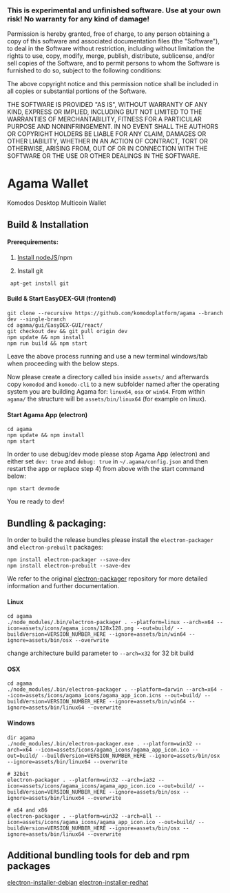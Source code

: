 ### This is experimental and unfinished software. Use at your own risk! No warranty for any kind of damage!

Permission is hereby granted, free of charge, to any person obtaining a copy of this software and associated documentation files (the "Software"), to deal in the Software without restriction, including without limitation the rights to use, copy, modify, merge, publish, distribute, sublicense, and/or sell copies of the Software, and to permit persons to whom the Software is furnished to do so, subject to the following conditions:

The above copyright notice and this permission notice shall be included in all copies or substantial portions of the Software.

THE SOFTWARE IS PROVIDED "AS IS", WITHOUT WARRANTY OF ANY KIND, EXPRESS OR IMPLIED, INCLUDING BUT NOT LIMITED TO THE WARRANTIES OF MERCHANTABILITY, FITNESS FOR A PARTICULAR PURPOSE AND NONINFRINGEMENT. IN NO EVENT SHALL THE AUTHORS OR COPYRIGHT HOLDERS BE LIABLE FOR ANY CLAIM, DAMAGES OR OTHER LIABILITY, WHETHER IN AN ACTION OF CONTRACT, TORT OR OTHERWISE, ARISING FROM, OUT OF OR IN CONNECTION WITH THE SOFTWARE OR THE USE OR OTHER DEALINGS IN THE SOFTWARE.

# Agama Wallet
Komodos Desktop Multicoin Wallet

## Build & Installation

#### Prerequirements:

1) [Install nodeJS](https://nodejs.org/en/download/package-manager/)/npm

2) Install git
```shell
 apt-get install git
```

#### Build & Start EasyDEX-GUI (frontend)

```shell
git clone --recursive https://github.com/komodoplatform/agama --branch dev --single-branch
cd agama/gui/EasyDEX-GUI/react/
git checkout dev && git pull origin dev
npm update && npm install
npm run build && npm start
```
Leave the above process running and use a new terminal windows/tab when proceeding with the below steps.

Now please create a directory called `bin` inside `assets/` and afterwards copy `komodod` and `komodo-cli` to a new subfolder named after the operating system you are building Agama for: `linux64`, `osx` or `win64`. 
From within `agama/` the structure will be `assets/bin/linux64` (for example on linux).


#### Start Agama App (electron)

```shell
cd agama
npm update && npm install
npm start
```
In order to use debug/dev mode please stop Agama App (electron) and either set `dev: true` and `debug: true` in `~/.agama/config.json` and then restart the app or replace step 4) from above with the start command below:

```shell
npm start devmode
```

You re ready to dev!


## Bundling & packaging:

In order to build the release bundles please install the `electron-packager` and `electron-prebuilt` packages:

```shell
npm install electron-packager --save-dev
npm install electron-prebuilt --save-dev
```
We refer to the original [electron-packager](https://github.com/electron-userland/electron-packager) repository for more detailed information and further documentation.

#### Linux

```shell
cd agama
./node_modules/.bin/electron-packager . --platform=linux --arch=x64 --icon=assets/icons/agama_icons/128x128.png --out=build/ --buildVersion=VERSION_NUMBER_HERE --ignore=assets/bin/win64 --ignore=assets/bin/osx --overwrite
```
change architecture build parameter to ```--arch=x32``` for 32 bit build

#### OSX

```shell
cd agama
./node_modules/.bin/electron-packager . --platform=darwin --arch=x64 --icon=assets/icons/agama_icons/agama_app_icon.icns --out=build/ --buildVersion=VERSION_NUMBER_HERE --ignore=assets/bin/win64 --ignore=assets/bin/linux64 --overwrite
```

#### Windows

```shell
dir agama
./node_modules/.bin/electron-packager.exe . --platform=win32 --arch=x64 --icon=assets/icons/agama_icons/agama_app_icon.ico --out=build/ --buildVersion=VERSION_NUMBER_HERE --ignore=assets/bin/osx --ignore=assets/bin/linux64 --overwrite

# 32bit
electron-packager . --platform=win32 --arch=ia32 --icon=assets/icons/agama_icons/agama_app_icon.ico --out=build/ --buildVersion=VERSION_NUMBER_HERE --ignore=assets/bin/osx --ignore=assets/bin/linux64 --overwrite

# x64 and x86
electron-packager . --platform=win32 --arch=all --icon=assets/icons/agama_icons/agama_app_icon.ico --out=build/ --buildVersion=VERSION_NUMBER_HERE --ignore=assets/bin/osx --ignore=assets/bin/linux64 --overwrite
```

## Additional bundling tools for deb and rpm packages

[electron-installer-debian](https://github.com/electron-userland/electron-installer-debian)
[electron-installer-redhat](https://github.com/electron-userland/electron-installer-redhat)
